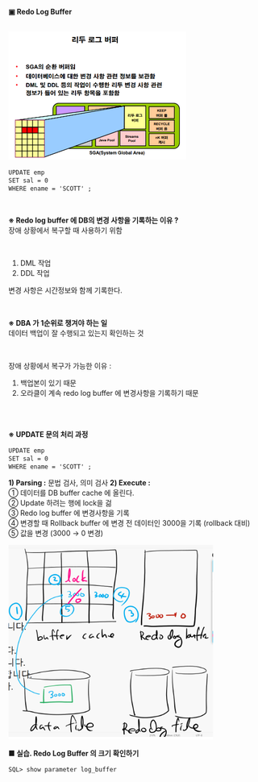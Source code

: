 **▣ Redo Log Buffer**

<br/>
<img src="https://github.com/corvina1208/Oracle_Admin/blob/main/5_redo.png" width="70%" height="70%">
<br/>

```
UPDATE emp
SET sal = 0
WHERE ename = 'SCOTT' ;
```

<br/>

**※ Redo log buffer 에 DB의 변경 사항을 기록하는 이유 ?**  
장애 상황에서 복구할 때 사용하기 위함  

<br/>

1) DML 작업  
2) DDL 작업  

변경 사항은 시간정보와 함께 기록한다.

<br/>

**※ DBA 가 1순위로 챙겨야 하는 일**  
데이터 백업이 잘 수행되고 있는지 확인하는 것  

<br/>

장애 상황에서 복구가 가능한 이유 :
1) 백업본이 있기 때문
2) 오라클이 계속 redo log buffer 에 변경사항을 기록하기 때문

<br/>
<br/>

**※ UPDATE 문의 처리 과정**  
```
UPDATE emp
SET sal = 0
WHERE ename = 'SCOTT' ;
```
**1) Parsing :** 문법 검사, 의미 검사
**2) Execute :**  
① 데이터를 DB buffer cache 에 올린다.  
② Update 하려는 행에 lock을 걺  
③ Redo log buffer 에 변경사항을 기록  
④ 변경할 때 Rollback buffer 에 변경 전 데이터인 3000을 기록 (rollback 대비)  
⑤ 값을 변경 (3000 → 0 변경)  

<img src="https://github.com/corvina1208/Oracle_Admin/blob/main/5_redo2.png">
<br/>

**■ 실습. Redo Log Buffer 의 크기 확인하기**  
```
SQL> show parameter log_buffer
```

<br/>
<br/>
